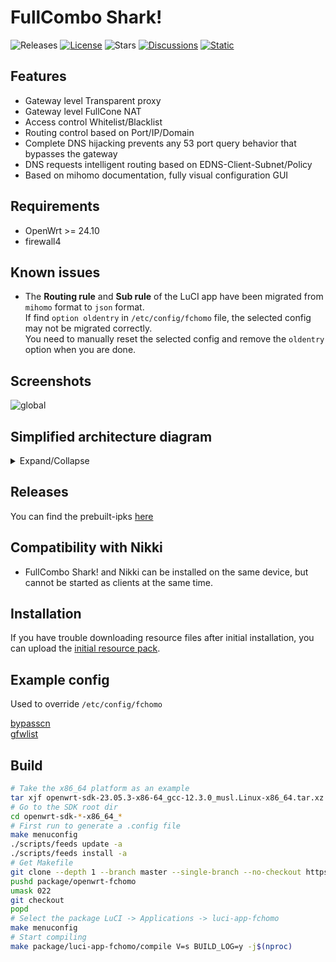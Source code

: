 # FullCombo Shark!

![Releases](https://img.shields.io/badge/dynamic/json?url=https%3A%2F%2Ffantastic-packages.github.io%2Freleases%2F24.10%2Fpackages%2Fx86_64%2Fluci%2Findex.json&query=%24.packages.luci-app-fchomo&label=releases&style=flat-square&color=73eba0)
[![License](https://img.shields.io/github/license/fcshark-org/openwrt-fchomo?style=flat-square)](./LICENSE)
![Stars](https://img.shields.io/github/stars/fcshark-org/openwrt-fchomo?style=flat-square&color=ea4aaa)
[![Discussions](https://img.shields.io/github/discussions/fcshark-org/openwrt-fchomo?style=flat-square)](https://github.com/fcshark-org/openwrt-fchomo/discussions)
[![Static](https://img.shields.io/badge/chat-on%20Telegram-blue?style=flat-square)](https://t.me/fc_shark)
<!-- ![Codesize](https://img.shields.io/github/languages/code-size/fcshark-org/openwrt-fchomo?style=flat-square) -->

## Features

- Gateway level Transparent proxy
- Gateway level FullCone NAT
- Access control Whitelist/Blacklist
- Routing control based on Port/IP/Domain
- Complete DNS hijacking prevents any 53 port query behavior that bypasses the gateway
- DNS requests intelligent routing based on EDNS-Client-Subnet/Policy
- Based on mihomo documentation, fully visual configuration GUI

## Requirements

- OpenWrt >= 24.10
- firewall4

## Known issues

- The **Routing rule** and **Sub rule** of the LuCI app have been migrated from `mihomo` format to `json` format.\
  If find `option oldentry` in `/etc/config/fchomo` file, the selected config may not be migrated correctly.\
  You need to manually reset the selected config and remove the `oldentry` option when you are done.

## Screenshots

![global](assets/img/global.png "global")

## Simplified architecture diagram

<details><summary>Expand/Collapse</summary>

``` mermaid
flowchart TD
  subgraph Firewall
    direction TB
    subgraph fw_inpot[Input]; rawin[Raw traffic]; end
    subgraph fw_outpot[Output]; lo; direct[Direct]; mihomoin[Mihomo in]; end
    rawin --firewall--> flow{Subnet/Local traffic ?}
    flow --Subnet--> acl_listen
    flow --Local--> proxy_router{Proxy routerself ?}
      proxy_router --Yes--> acl_dst
      proxy_router --No --> direct
    subgraph acl[Access Control]
      direction TB
      acl_listen{Src-interface filter} --> dns_hijack
      acl_listen --> direct
      dns_hijack{dport is 53 ?} --Redirect to dnsmasq--> lo
      dns_hijack --No --> acl_src
      acl_src{Src-address filter} --> acl_dst
      acl_src --> direct
      acl_dst{Dst-address filter} --> acl_dport
      acl_dst --> direct
      acl_dport{Dst-port filter
Always redirect port 53} --> mihomoin
      acl_dport --> direct
    end
  end
  subgraph DNS
    direction TB
    subgraph dns_inpot[Input]; dnsreq[Any DNS request to **local:53**]; end
    subgraph dns_outpot[Output]; mihomodns[Minomo DNS]; otherdns[Other DNS]; end
    dnsreq <--> dnsmasq[DNSmasq]
    dnsmasq <--Upstearm--> mihomodns
    dnsmasq <--Upstearm--> otherdns
    dnsmasq-full --Set ipset--> e[NFTables direct/proxy/cn/gfw ipset]
  end
```
</details>

## Releases

You can find the prebuilt-ipks [here](https://fantastic-packages.github.io/packages/)

## Compatibility with Nikki

- FullCombo Shark! and Nikki can be installed on the same device, but cannot be started as clients at the same time.

## Installation

If you have trouble downloading resource files after initial installation, you can upload the [initial resource pack][].

## Example config

Used to override `/etc/config/fchomo`

[bypasscn](./luci-app-fchomo/docs/example/bypasscn.config)</br>
[gfwlist](./luci-app-fchomo/docs/example/gfwlist.config)

## Build

``` bash
# Take the x86_64 platform as an example
tar xjf openwrt-sdk-23.05.3-x86-64_gcc-12.3.0_musl.Linux-x86_64.tar.xz
# Go to the SDK root dir
cd openwrt-sdk-*-x86_64_*
# First run to generate a .config file
make menuconfig
./scripts/feeds update -a
./scripts/feeds install -a
# Get Makefile
git clone --depth 1 --branch master --single-branch --no-checkout https://github.com/fcshark-org/openwrt-fchomo.git package/openwrt-fchomo
pushd package/openwrt-fchomo
umask 022
git checkout
popd
# Select the package LuCI -> Applications -> luci-app-fchomo
make menuconfig
# Start compiling
make package/luci-app-fchomo/compile V=s BUILD_LOG=y -j$(nproc)
```

[initial resource pack]: https://github.com/fcshark-org/openwrt-fchomo/raw/refs/heads/initialpack/initial.tgz
